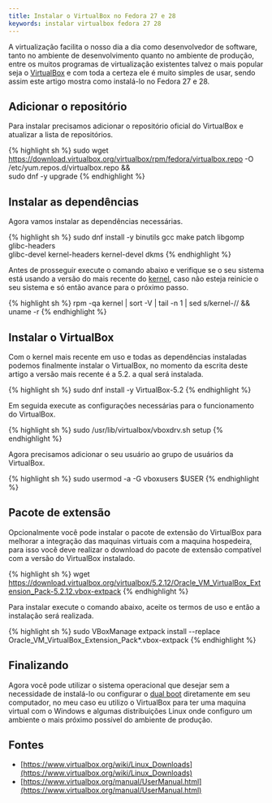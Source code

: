 ```yaml
---
title: Instalar o VirtualBox no Fedora 27 e 28
keywords: instalar virtualbox fedora 27 28
---
```


A virtualização facilita o nosso dia a dia como desenvolvedor de software, tanto no ambiente de desenvolvimento quanto no ambiente de produção, entre os muitos programas de virtualização existentes talvez o mais popular seja o [VirtualBox](https://www.virtualbox.org/) e com toda a certeza ele é muito simples de usar, sendo assim este artigo mostra como instalá-lo no Fedora 27 e 28.

## Adicionar o repositório

Para instalar precisamos adicionar o repositório oficial do VirtualBox e atualizar a lista de repositórios.

{% highlight sh %}
sudo wget https://download.virtualbox.org/virtualbox/rpm/fedora/virtualbox.repo -O /etc/yum.repos.d/virtualbox.repo && \
sudo dnf -y upgrade
{% endhighlight %}

## Instalar as dependências

Agora vamos instalar as dependências necessárias.

{% highlight sh %}
sudo dnf install -y binutils gcc make patch libgomp glibc-headers \
glibc-devel kernel-headers kernel-devel dkms
{% endhighlight %}

Antes de prosseguir execute o comando abaixo e verifique se o seu sistema está usando a versão do mais recente do [kernel](https://pt.wikipedia.org/wiki/N%C3%BAcleo_(sistema_operacional)), caso não esteja reinicie o seu sistema e só então avance para o próximo passo.

{% highlight sh %}
rpm -qa kernel | sort -V | tail -n 1 | sed s/kernel-// && uname -r
{% endhighlight %}

## Instalar o VirtualBox

Com o kernel mais recente em uso e todas as dependências instaladas podemos finalmente instalar o VirtualBox, no momento da escrita deste artigo a versão mais recente é a 5.2. a qual será instalada.

{% highlight sh %}
sudo dnf install -y VirtualBox-5.2
{% endhighlight %}

Em seguida execute as configurações necessárias para o funcionamento do VirtualBox.

{% highlight sh %}
sudo /usr/lib/virtualbox/vboxdrv.sh setup
{% endhighlight %}

Agora precisamos adicionar o seu usuário ao grupo de usuários da VirtualBox.

{% highlight sh %}
sudo usermod -a -G vboxusers $USER
{% endhighlight %}

## Pacote de extensão

Opcionalmente você pode instalar o pacote de extensão do VirtualBox para melhorar a integração das maquinas virtuais com a maquina hospedeira, para isso você deve realizar o download do pacote de extensão compatível com a versão do VirtualBox instalado.

{% highlight sh %}
wget https://download.virtualbox.org/virtualbox/5.2.12/Oracle_VM_VirtualBox_Extension_Pack-5.2.12.vbox-extpack
{% endhighlight %}

Para instalar execute o comando abaixo, aceite os termos de uso e então a instalação será realizada.

{% highlight sh %}
sudo VBoxManage extpack install --replace Oracle_VM_VirtualBox_Extension_Pack*.vbox-extpack
{% endhighlight %}

## Finalizando

Agora você pode utilizar o sistema operacional que desejar sem a necessidade de instalá-lo ou configurar o [dual boot](https://pt.wikipedia.org/wiki/Multi_boot) diretamente em seu computador, no meu caso eu utilizo o VirtualBox para ter uma maquina virtual com o Windows e algumas distribuições Linux onde configuro um ambiente o mais próximo possível do ambiente de produção.

## Fontes

* [https://www.virtualbox.org/wiki/Linux_Downloads](https://www.virtualbox.org/wiki/Linux_Downloads)
* [https://www.virtualbox.org/manual/UserManual.html](https://www.virtualbox.org/manual/UserManual.html)
